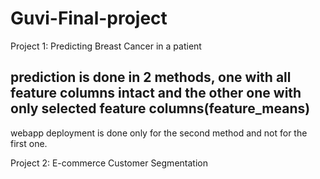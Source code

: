 # Guvi-Final-project
Project 1: Predicting Breast Cancer in a patient

 ## prediction is done in 2 methods, one with all feature columns intact and the other one with only selected feature columns(feature_means)
 
 webapp deployment is done only for the second method and not for the first one. 
 
Project 2: E-commerce Customer Segmentation
